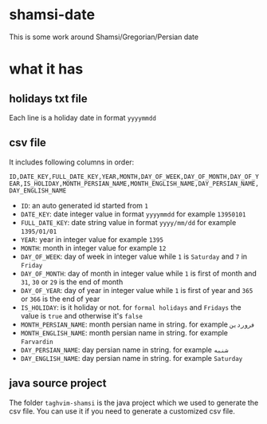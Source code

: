 # shamsi-date
This is some work around Shamsi/Gregorian/Persian date

# what it has
## holidays txt file
Each line is a holiday date in format `yyyymmdd`

## csv file
It includes following columns in order:

`ID,DATE_KEY,FULL_DATE_KEY,YEAR,MONTH,DAY_OF_WEEK,DAY_OF_MONTH,DAY_OF_YEAR,IS_HOLIDAY,MONTH_PERSIAN_NAME,MONTH_ENGLISH_NAME,DAY_PERSIAN_NAME,DAY_ENGLISH_NAME`

* `ID`: an auto generated id started from `1`
* `DATE_KEY`: date integer value in format `yyyymmdd` for example `13950101`
* `FULL_DATE_KEY`: date string value in format `yyyy/mm/dd` for example `1395/01/01`
* `YEAR`: year in integer value for example `1395`
* `MONTH`: month in integer value for example `12`
* `DAY_OF_WEEK`: day of week in integer value while `1` is `Saturday` and `7` in `Friday`
* `DAY_OF_MONTH`: day of month in integer value while `1` is first of month and `31`, `30` or `29` is the end of month
* `DAY_OF_YEAR`: day of year in integer value while `1` is first of year and `365` or `366` is the end of year
* `IS_HOLIDAY`: is it holiday or not. for `formal holidays` and `Fridays` the value is `true` and otherwise it's `false`
* `MONTH_PERSIAN_NAME`: month persian name in string. for example `فروردین`
* `MONTH_ENGLISH_NAME`: month persian name in string. for example `Farvardin`
* `DAY_PERSIAN_NAME`: day persian name in string. for example `شنبه`
* `DAY_ENGLISH_NAME`: day persian name in string. for example `Saturday`

## java source project
The folder `taghvim-shamsi` is the java project which we used to generate the csv file. You can use it if you
need to generate a customized csv file.

